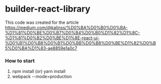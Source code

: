 # builder-react-library
This code was created for the article https://medium.com/@kalinss/%D0%BA%D0%B0%D0%BA-%D1%81%D0%BE%D0%B7%D0%B4%D0%B0%D1%82%D1%8C-%D1%81%D0%B2%D0%BE%D1%8E-react-ui-%D0%B1%D0%B8%D0%B1%D0%BB%D0%B8%D0%BE%D1%82%D0%B5%D0%BA%D1%83-ae8859e1a0c7

### How to start
1. npm install (or) yarn install
2. webpack --mode=production